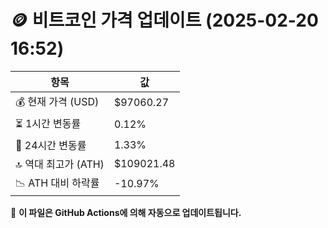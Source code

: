 # 🪙 비트코인 가격 업데이트 (2025-02-20 16:52)

| 항목                | 값 |
|--------------------|----------------|
| 💰 현재 가격 (USD) | $97060.27 |
| ⏳ 1시간 변동률    | 0.12% |
| 📆 24시간 변동률   | 1.33% |
| 🔝 역대 최고가 (ATH) | $109021.48 |
| 📉 ATH 대비 하락률 | -10.97% |

🔄 **이 파일은 GitHub Actions에 의해 자동으로 업데이트됩니다.**
